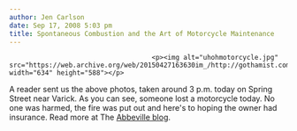 ```yaml
---
author: Jen Carlson
date: Sep 17, 2008 5:03 pm
title: Spontaneous Combustion and the Art of Motorcycle Maintenance
---
```


	
										<p><img alt="uhohmotorcycle.jpg" src="https://web.archive.org/web/20150427163630im_/http://gothamist.com/attachments/arts_jen/uhohmotorcycle.jpg" width="634" height="588"></p>

<p>A reader sent us the above photos, taken around 3 p.m. today on Spring Street near Varick. As you can see, someone lost a motorcycle today. No one was harmed, the fire was put out and here&apos;s to hoping the owner had insurance. Read more at The <a href="https://web.archive.org/web/20150427163630/http://abbeville.wordpress.com/2008/09/17/spontaneous-vehicular-combustion/">Abbeville blog</a>.</p>					
										
									
				